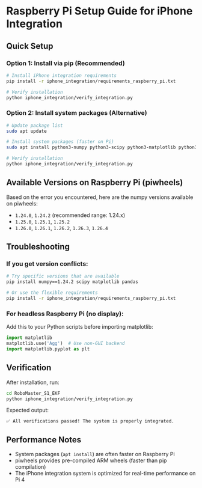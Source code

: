 # Raspberry Pi Setup Guide for iPhone Integration

## Quick Setup

### Option 1: Install via pip (Recommended)
```bash
# Install iPhone integration requirements
pip install -r iphone_integration/requirements_raspberry_pi.txt

# Verify installation
python iphone_integration/verify_integration.py
```

### Option 2: Install system packages (Alternative)
```bash
# Update package list
sudo apt update

# Install system packages (faster on Pi)
sudo apt install python3-numpy python3-scipy python3-matplotlib python3-pandas

# Verify installation
python iphone_integration/verify_integration.py
```

## Available Versions on Raspberry Pi (piwheels)

Based on the error you encountered, here are the numpy versions available on piwheels:
- `1.24.0`, `1.24.2` (recommended range: 1.24.x)
- `1.25.0`, `1.25.1`, `1.25.2` 
- `1.26.0`, `1.26.1`, `1.26.2`, `1.26.3`, `1.26.4`

## Troubleshooting

### If you get version conflicts:
```bash
# Try specific versions that are available
pip install numpy==1.24.2 scipy matplotlib pandas

# Or use the flexible requirements
pip install -r iphone_integration/requirements_raspberry_pi.txt
```

### For headless Raspberry Pi (no display):
Add this to your Python scripts before importing matplotlib:
```python
import matplotlib
matplotlib.use('Agg')  # Use non-GUI backend
import matplotlib.pyplot as plt
```

## Verification

After installation, run:
```bash
cd RoboMaster_S1_EKF
python iphone_integration/verify_integration.py
```

Expected output:
```
✅ All verifications passed! The system is properly integrated.
```

## Performance Notes

- System packages (`apt install`) are often faster on Raspberry Pi
- piwheels provides pre-compiled ARM wheels (faster than pip compilation)
- The iPhone integration system is optimized for real-time performance on Pi 4

